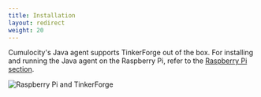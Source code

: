 ```yaml
---
title: Installation
layout: redirect
weight: 20
---
```


Cumulocity's Java agent supports TinkerForge out of the box. For installing and running the Java agent on the Raspberry Pi, refer to the [Raspberry Pi section](/guides/devices/raspberry-pi). 

![Raspberry Pi and TinkerForge](/images/devices/tinkerforge/tinkerforge.jpg)
